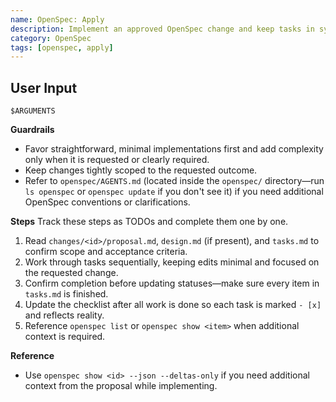 ```yaml
---
name: OpenSpec: Apply
description: Implement an approved OpenSpec change and keep tasks in sync.
category: OpenSpec
tags: [openspec, apply]
---
```


## User Input

```
$ARGUMENTS
```

<!-- OPENSPEC:START -->
**Guardrails**
- Favor straightforward, minimal implementations first and add complexity only when it is requested or clearly required.
- Keep changes tightly scoped to the requested outcome.
- Refer to `openspec/AGENTS.md` (located inside the `openspec/` directory—run `ls openspec` or `openspec update` if you don't see it) if you need additional OpenSpec conventions or clarifications.

**Steps**
Track these steps as TODOs and complete them one by one.
1. Read `changes/<id>/proposal.md`, `design.md` (if present), and `tasks.md` to confirm scope and acceptance criteria.
2. Work through tasks sequentially, keeping edits minimal and focused on the requested change.
3. Confirm completion before updating statuses—make sure every item in `tasks.md` is finished.
4. Update the checklist after all work is done so each task is marked `- [x]` and reflects reality.
5. Reference `openspec list` or `openspec show <item>` when additional context is required.

**Reference**
- Use `openspec show <id> --json --deltas-only` if you need additional context from the proposal while implementing.
<!-- OPENSPEC:END -->
